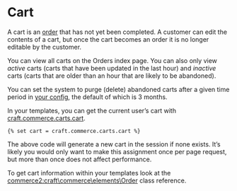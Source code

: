 # Cart

A cart is an [order](orders.md) that has not yet been completed. A customer can edit the contents of a cart, but once the cart becomes an order it is no longer editable by the customer.

You can view all carts on the Orders index page. You can also only view _active_ carts (carts that have been updated in the last hour) and _inactive_ carts (carts that are older than an hour that are likely to be abandoned).

You can set the system to purge (delete) abandoned carts after a given time period in [your config](configuration.md), the default of which is 3 months.

In your templates, you can get the current user’s cart with [craft.commerce.carts.cart](craft-commerce-carts-cart.md).

```twig
{% set cart = craft.commerce.carts.cart %}
```

The above code will generate a new cart in the session if none exists. It’s likely you would only
want to make this assignment once per page request, but more than once does not affect performance.

To get cart information within your templates look at the <commerce2:craft\commerce\elements\Order> class reference.
